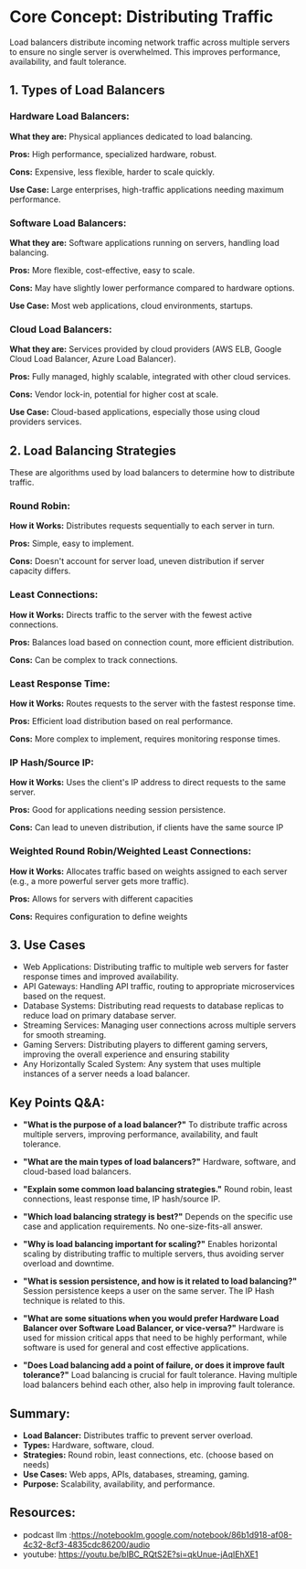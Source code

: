 # Core Concept: Distributing Traffic

Load balancers distribute incoming network traffic across multiple servers to ensure no single server is overwhelmed. This improves performance, availability, and fault tolerance.

## 1. Types of Load Balancers

### Hardware Load Balancers:

**What they are:** Physical appliances dedicated to load balancing.

**Pros:** High performance, specialized hardware, robust.

**Cons:** Expensive, less flexible, harder to scale quickly.

**Use Case:** Large enterprises, high-traffic applications needing maximum performance.

### Software Load Balancers:

**What they are:** Software applications running on servers, handling load balancing.

**Pros:** More flexible, cost-effective, easy to scale.

**Cons:** May have slightly lower performance compared to hardware options.

**Use Case:** Most web applications, cloud environments, startups.

### Cloud Load Balancers:

**What they are:** Services provided by cloud providers (AWS ELB, Google Cloud Load Balancer, Azure Load Balancer).

**Pros:** Fully managed, highly scalable, integrated with other cloud services.

**Cons:** Vendor lock-in, potential for higher cost at scale.

**Use Case:** Cloud-based applications, especially those using cloud providers services.

## 2. Load Balancing Strategies

These are algorithms used by load balancers to determine how to distribute traffic.

### Round Robin:

**How it Works:** Distributes requests sequentially to each server in turn.

**Pros:** Simple, easy to implement.

**Cons:** Doesn't account for server load, uneven distribution if server capacity differs.

### Least Connections:

**How it Works:** Directs traffic to the server with the fewest active connections.

**Pros:** Balances load based on connection count, more efficient distribution.

**Cons:** Can be complex to track connections.

### Least Response Time:

**How it Works:** Routes requests to the server with the fastest response time.

**Pros:** Efficient load distribution based on real performance.

**Cons:** More complex to implement, requires monitoring response times.

### IP Hash/Source IP:

**How it Works:** Uses the client's IP address to direct requests to the same server.

**Pros:** Good for applications needing session persistence.

**Cons:** Can lead to uneven distribution, if clients have the same source IP

### Weighted Round Robin/Weighted Least Connections:

**How it Works:** Allocates traffic based on weights assigned to each server (e.g., a more powerful server gets more traffic).

**Pros:** Allows for servers with different capacities

**Cons:** Requires configuration to define weights

## 3. Use Cases

- Web Applications: Distributing traffic to multiple web servers for faster response times and improved availability.
- API Gateways: Handling API traffic, routing to appropriate microservices based on the request.
- Database Systems: Distributing read requests to database replicas to reduce load on primary database server.
- Streaming Services: Managing user connections across multiple servers for smooth streaming.
- Gaming Servers: Distributing players to different gaming servers, improving the overall experience and ensuring stability
- Any Horizontally Scaled System: Any system that uses multiple instances of a server needs a load balancer.

## Key Points Q&A:

- **"What is the purpose of a load balancer?"**
  To distribute traffic across multiple servers, improving performance, availability, and fault tolerance.

- **"What are the main types of load balancers?"**
  Hardware, software, and cloud-based load balancers.

- **"Explain some common load balancing strategies."**
  Round robin, least connections, least response time, IP hash/source IP.

- **"Which load balancing strategy is best?"**
  Depends on the specific use case and application requirements. No one-size-fits-all answer.

- **"Why is load balancing important for scaling?"**
  Enables horizontal scaling by distributing traffic to multiple servers, thus avoiding server overload and downtime.

- **"What is session persistence, and how is it related to load balancing?"**
  Session persistence keeps a user on the same server. The IP Hash technique is related to this.

- **"What are some situations when you would prefer Hardware Load Balancer over Software Load Balancer, or vice-versa?"**
  Hardware is used for mission critical apps that need to be highly performant, while software is used for general and cost effective applications.

- **"Does Load balancing add a point of failure, or does it improve fault tolerance?"**
  Load balancing is crucial for fault tolerance. Having multiple load balancers behind each other, also help in improving fault tolerance.

## Summary:

- **Load Balancer:** Distributes traffic to prevent server overload.
- **Types:** Hardware, software, cloud.
- **Strategies:** Round robin, least connections, etc. (choose based on needs)
- **Use Cases:** Web apps, APIs, databases, streaming, gaming.
- **Purpose:** Scalability, availability, and performance.

## Resources:

- podcast llm :https://notebooklm.google.com/notebook/86b1d918-af08-4c32-8cf3-4835cdc86200/audio
- youtube: https://youtu.be/bIBC_RQtS2E?si=qkUnue-jAqIEhXE1
